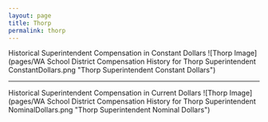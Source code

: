 ```yaml
---
layout: page
title: Thorp
permalink: thorp
---
```



Historical Superintendent Compensation in Constant Dollars
![Thorp Image](pages/WA School District Compensation History for Thorp Superintendent ConstantDollars.png "Thorp Superintendent Constant Dollars")

___

Historical Superintendent Compensation in Current Dollars
![Thorp Image](pages/WA School District Compensation History for Thorp Superintendent NominalDollars.png "Thorp Superintendent Nominal Dollars")